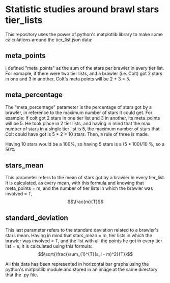 # Statistic studies around brawl stars tier_lists
This repository uses the power of python's matplotlib library to make some calculations around the tier_list.json data:

## meta_points
I defined "meta_points" as the sum of the stars per brawler in every tier list. For exmaple, if there were two tier lists, and a brawler (i.e. Colt) got 2 stars in one and 3 in another, Colt's meta points will be 2 + 3 = 5.

## meta_percentage
The "meta_percentage" parameter is the percentage of stars got by a brawler, in reference to the maximum number of stars it could get.
For example:
If colt got 2 stars in one tier list and 3 in another, its meta_points will be 5.
He took place in 2 tier lists, and having in mind that the max number of stars in a single tier list is 5, the maximum number of stars that Colt could have got is 5 * 2 = 10 stars.
Then, a rule of three is made.

Having 10 stars would be a 100%, so having 5 stars is a $(5*100)/10$ %, so a 50%

## stars_mean
This parameter refers to the mean of stars got by a brawler in every tier_list.
It is calculated, as every mean, with this formula and knowing that meta_points = m, and the number of tier lists in which the brawler was involved = T,
$$\frac{m}{T}$$

## standard_deviation
This last parameter refers to the standard deviation related to a brawler's stars mean.
Having in mind that stars_mean = m, tier lists in which the brawler was involved = T, and the list with all the points he got in every tier list = s,
It is calculated using this formula:
$$\sqrt{\frac{\sum_{1}^{T}(s_i - m)^2}{T}}$$

All this data has been represented in horizontal bar graphs using the python's matplotlib module and stored in an image at the same directory that the .py file.
